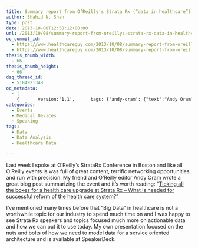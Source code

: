 ```yaml
---
title: Summary report from O’Reilly’s Strata Rx (“data in healthcare”) Conference
author: Shahid N. Shah
type: post
date: 2013-10-08T12:58:12+00:00
url: /2013/10/08/summary-report-from-oreillys-strata-rx-data-in-healthcare-conference/
oc_commit_id:
  - https://www.healthcareguy.com/2013/10/08/summary-report-from-oreillys-strata-rx-data-in-healthcare-conference/1478770843
  - https://www.healthcareguy.com/2013/10/08/summary-report-from-oreillys-strata-rx-data-in-healthcare-conference/1423487248
thesis_thumb_width:
  - 66
thesis_thumb_height:
  - 66
dsq_thread_id:
  - 5184921348
oc_metadata:
  - |
    {		version:'1.1',		tags: {'andy-oram': {"text":"Andy Oram","slug":"andy-oram","source":{"url":"http://d.opencalais.com/pershash-1/424a5943-d3cb-3900-9b03-9b3789da7df4","subjectURL":null,"type":{"url":"http://s.opencalais.com/1/type/em/e/Person","name":"Person","_className":"ArtifactType"},"name":"Andy Oram","_className":"Entity","rawRelevance":0.352,"normalizedRelevance":0.352},"bucketName":"blacklisted","bucketPlacement":"user","_className":"Tag"}, 'data': {"text":"Data","slug":"data","source":null,"bucketName":"current","bucketPlacement":"auto","_className":"Tag"}, 'healthcare-data': {"text":"Healthcare Data","slug":"healthcare-data","source":null,"bucketName":"current","bucketPlacement":"auto","_className":"Tag"}, 'data-analysis': {"text":"Data Analysis","slug":"data-analysis","source":null,"bucketName":"current","bucketPlacement":"auto","_className":"Tag"}}	}
categories:
  - Events
  - Medical Devices
  - Speaking
tags:
  - Data
  - Data Analysis
  - Healthcare Data

---
```

Last week I spoke at O&#8217;Reilly&#8217;s StrataRx Conference in Boston and like all O&#8217;Reilly events is was full of great content, terrific networking opportunities, and run with precision. My friend and O&#8217;Reilly editor Andy Oram wrote a great blog post summarizing the event and it&#8217;s worth reading: &#8220;[Ticking all the boxes for a health care upgrade at Strata Rx &#8211; What is needed for successful reform of the health care system][1]?&#8221;

I&#8217;ve mentioned many times before that &#8220;Big Data&#8221; in healthcare is not a worthwhile topic for our industry to spend much time on and I was happy to see Strata Rx speakers and topics focused much more on actionable data and how we can put it to use today. My own presentation focused on the nuts and bolts of how we need to model data for a service oriented architecture and is available at SpeakerDeck.

 [1]: http://strata.oreilly.com/2013/10/ticking-all-the-boxes-for-a-health-care-upgrade-at-strata-rx.html